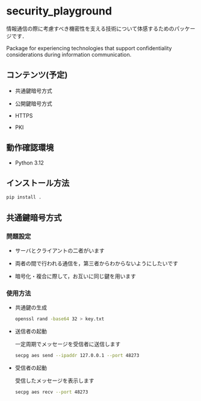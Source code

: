 # security_playground

情報通信の際に考慮すべき機密性を支える技術について体感するためのパッケージです．

Package for experiencing technologies that support confidentiality considerations during information communication.

##  コンテンツ(予定)

- 共通鍵暗号方式

- 公開鍵暗号方式

- HTTPS

- PKI

## 動作確認環境

- Python 3.12

## インストール方法

```bash
pip install .
```

## 共通鍵暗号方式

### 問題設定

- サーバとクライアントの二者がいます

- 両者の間で行われる通信を，第三者からわからないようにしたいです

- 暗号化・複合に際して，お互いに同じ鍵を用います

### 使用方法

- 共通鍵の生成

  ```bash
  openssl rand -base64 32 > key.txt
  ```

- 送信者の起動

  一定周期でメッセージを受信者に送信します

  ```bash
  secpg aes send --ipaddr 127.0.0.1 --port 48273
  ```

- 受信者の起動

  受信したメッセージを表示します

  ```bash
  secpg aes recv --port 48273
  ```
